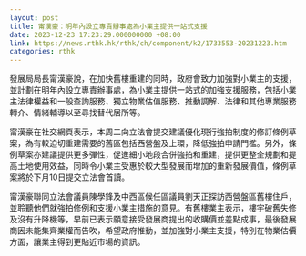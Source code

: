 ```yaml
---
layout: post
title: 甯漢豪：明年內設立專責辦事處為小業主提供一站式支援
date: 2023-12-23 17:23:29.000000000 +08:00
link: https://news.rthk.hk/rthk/ch/component/k2/1733553-20231223.htm
categories: rthk
---
```


發展局局長甯漢豪說，在加快舊樓重建的同時，政府會致力加強對小業主的支援，並計劃在明年內設立專責辦事處，為小業主提供一站式的加強支援服務，包括小業主法律權益和一般查詢服務、獨立物業估值服務、推動調解、法律和其他專業服務轉介、情緒輔導以至尋找替代居所等。

甯漢豪在社交網頁表示，本周二向立法會提交建議優化現行強拍制度的修訂條例草案，為有較迫切重建需要的舊區包括西營盤及上環，降低強拍申請門檻。另外，條例草案亦建議提供更多彈性，促進細小地段合併強拍和重建，提供更整全規劃和提高土地使用效益，同時令小業主受惠於較大型發展而增加的重新發展價值，條例草案將於下月10日提交立法會首讀。

甯漢豪聯同立法會議員陳學鋒及中西區候任區議員劉天正探訪西營盤區舊樓住戶，並聆聽他們就強拍修例和支援小業主措施的意見。有舊樓業主表示，樓宇破舊失修及沒有升降機等，早前已表示願意接受發展商提出的收購價並差點成事，最後發展商因未能集齊業權而告吹，希望政府推動，並加強對小業主支援，特別在物業估價方面，讓業主得到更貼近市場的資訊。
